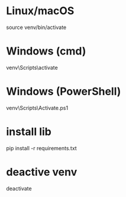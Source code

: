 # Linux/macOS
source venv/bin/activate

# Windows (cmd)
venv\Scripts\activate

# Windows (PowerShell)
venv\Scripts\Activate.ps1


# install lib
pip install -r requirements.txt

# deactive venv
deactivate